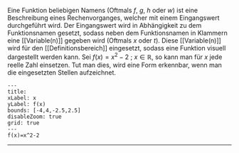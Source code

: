 Eine Funktion beliebigen Namens (Oftmals $f$, $g$, $h$ oder $w$) ist eine Beschreibung eines Rechenvorganges, welcher mit einem Eingangswert durchgeführt wird.
Der Eingangswert wird in Abhängigkeit zu dem Funktionsnamen gesetzt, sodass neben dem Funktionsnamen in Klammern eine [[Variable(n)]] gegeben wird (Oftmals $x$ oder $t$). Diese [[Variable(n)]] wird für den [[Definitionsbereich]] eingesetzt, sodass eine Funktion visuell dargestellt werden kann.
Sei $f(x)=x^2-2~;~x\in\mathbb{R}$, so kann man für $x$ jede reelle Zahl einsetzen. Tut man dies, wird eine Form erkennbar, wenn man die eingesetzten Stellen aufzeichnet.
```functionplot
---
title:
xLabel: x
yLabel: f(x)
bounds: [-4,4,-2.5,2.5]
disableZoom: true
grid: true
---
f(x)=x^2-2
```

---